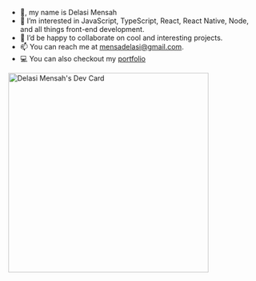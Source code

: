 - 👋, my name is Delasi Mensah
- 👀 I’m interested in JavaScript, TypeScript, React, React Native, Node, and all things front-end development.
- 💞️ I’d be happy to collaborate on cool and interesting projects.
- 📫 You can reach me at mensadelasi@gmail.com.
- 💻 You can also checkout my [portfolio](https://delasimensah.netlify.app/)

<a href="https://app.daily.dev/_delasimensah"><img src="https://api.daily.dev/devcards/39ce3dc2d06d450b981cdb595f6e2d5f.png?r=5st" width="400" alt="Delasi Mensah's Dev Card"/></a>

<!---
delasimensah/delasimensah is a ✨ special ✨ repository because its `README.md` (this file) appears on your GitHub profile.
You can click the Preview link to take a look at your changes.
--->
